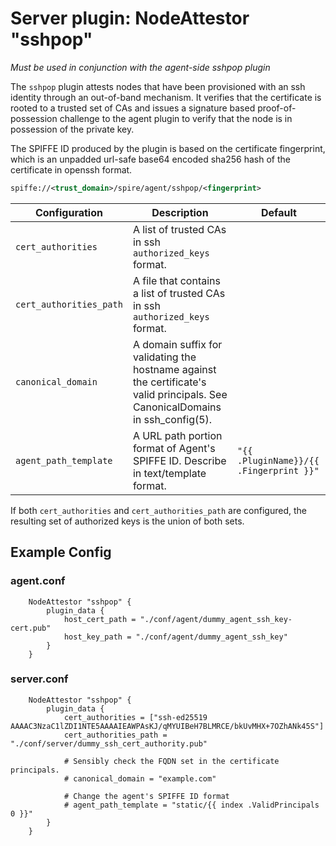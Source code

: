 # Server plugin: NodeAttestor "sshpop"

*Must be used in conjunction with the agent-side sshpop plugin*

The `sshpop` plugin attests nodes that have been provisioned with an ssh
identity through an out-of-band mechanism. It verifies that the certificate is
rooted to a trusted set of CAs and issues a signature based proof-of-possession
challenge to the agent plugin to verify that the node is in possession of the
private key.

The SPIFFE ID produced by the plugin is based on the certificate fingerprint,
which is an unpadded url-safe base64 encoded sha256 hash of the certificate in openssh format.

```xml
spiffe://<trust_domain>/spire/agent/sshpop/<fingerprint>
```

| Configuration           | Description                                                                                                                    | Default                                 |
|-------------------------|--------------------------------------------------------------------------------------------------------------------------------|-----------------------------------------|
| `cert_authorities`      | A list of trusted CAs in ssh `authorized_keys` format.                                                                         |                                         |
| `cert_authorities_path` | A file that contains a list of trusted CAs in ssh `authorized_keys` format.                                                    |                                         |
| `canonical_domain`      | A domain suffix for validating the hostname against the certificate's valid principals. See CanonicalDomains in ssh_config(5). |
| `agent_path_template`   | A URL path portion format of Agent's SPIFFE ID. Describe in text/template format.                                              | `"{{ .PluginName}}/{{ .Fingerprint }}"` |

If both `cert_authorities` and `cert_authorities_path` are configured, the resulting set of authorized keys is the union of both sets.

## Example Config

### agent.conf

```hcl
    NodeAttestor "sshpop" {
        plugin_data {
            host_cert_path = "./conf/agent/dummy_agent_ssh_key-cert.pub"
            host_key_path = "./conf/agent/dummy_agent_ssh_key"
        }
    }
```

### server.conf

```hcl
    NodeAttestor "sshpop" {
        plugin_data {
            cert_authorities = ["ssh-ed25519 AAAAC3NzaC1lZDI1NTE5AAAAIEAWPAsKJ/qMYUIBeH7BLMRCE/bkUvMHX+7OZhANk45S"]
            cert_authorities_path = "./conf/server/dummy_ssh_cert_authority.pub"
            
            # Sensibly check the FQDN set in the certificate principals.
            # canonical_domain = "example.com"

            # Change the agent's SPIFFE ID format
            # agent_path_template = "static/{{ index .ValidPrincipals 0 }}"
        }
    }
```

